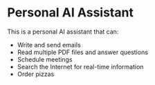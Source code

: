 # Personal AI Assistant

This is a personal AI assistant that can:
- Write and send emails
- Read multiple PDF files and answer questions
- Schedule meetings
- Search the Internet for real-time information
- Order pizzas
